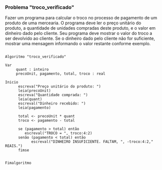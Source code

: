 ### Problema "troco_verificado"
Fazer um programa para calcular o troco no processo de pagamento de um produto de uma mercearia.
O programa deve ler o preço unitário do produto, a quantidade de unidades compradas deste produto, e o valor em dinheiro dado pelo cliente. Seu programa deve mostrar o valor do troco a ser devolvido
ao cliente. Se o dinheiro dado pelo cliente não for suficiente, mostrar uma mensagem informando o valor restante conforme exemplo. 

```portugol

Algoritmo "troco_verificado"

Var
     quant : inteiro
     precoUnit, pagamento, total, troco : real

Inicio
      escreva("Preço unitário do produto: ")
      leia(precoUnit)
      escreva("Quantidade comprada: ")
      leia(quant)
      escreval("Dinheiro recebido: ")
      leia(pagamento)
      
      total <- precoUnit * quant
      troco <- pagamento - total
      
      se (pagamento > total) então
         escreval("TROCO = ", troco:4:2)
      senão (pagamento < total) então
            escreval("DINHEIRO INSUFICIENTE. FALTAM, ", -troco:4:2," REAIS.")
      fimse


Fimalgoritmo